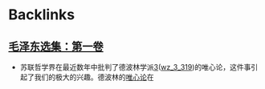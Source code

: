 
# Backlinks
## [毛泽东选集：第一卷](毛泽东选集：第一卷.md)
- 苏联哲学界在最近数年中批判了德波林学派[3](3.md)([wz_3_319](wz_3_319.md))的唯心论，这件事引起了我们的极大的兴趣。德波林的[唯心论](唯心论.md)在

